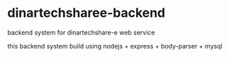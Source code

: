# dinartechsharee-backend
backend system for dinartechshare-e web service

this backend system build using nodejs + express + body-parser + mysql
